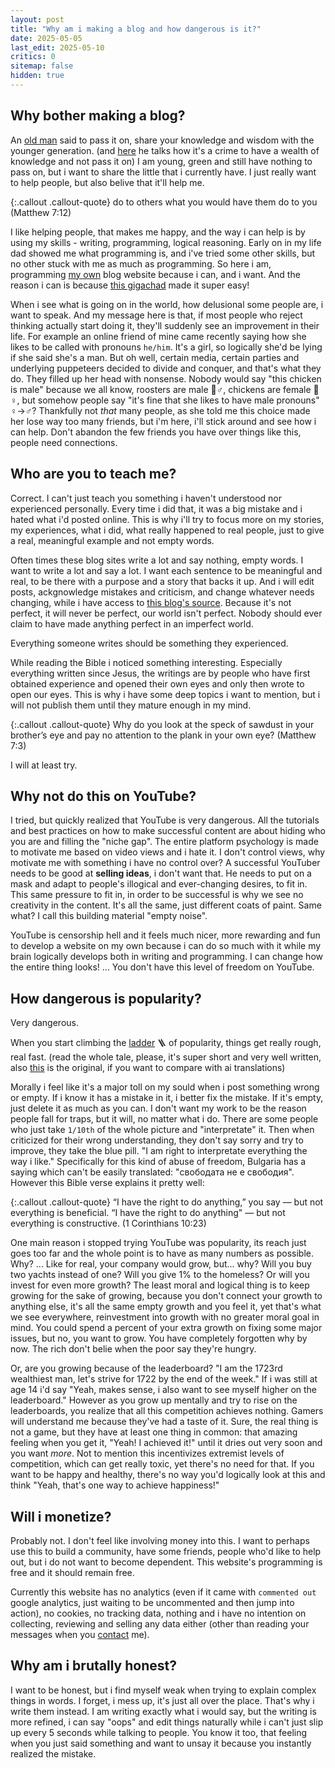 ```yaml
---
layout: post
title: "Why am i making a blog and how dangerous is it?"
date: 2025-05-05
last_edit: 2025-05-10
critics: 0
sitemap: false
hidden: true
---
```


## Why bother making a blog?

An [old man](https://www.youtube.com/@DryCreekWranglerSchool) said to pass it on, share your knowledge and wisdom with the younger generation. (and [here](https://youtu.be/IbqUTHHRMn4&t=1064) he talks how it's a crime to have a wealth of knowledge and not pass it on) I am young, green and still have nothing to pass on, but i want to share the little that i currently have. I just really want to help people, but also belive that it'll help me.

{:.callout .callout-quote}
do to others what you would have them do to you (Matthew 7:12)

I like helping people, that makes me happy, and the way i can help is by using my skills - writing, programming, logical reasoning. Early on in my life dad showed me what programming is, and i've tried some other skills, but no other stuck with me as much as programming. So here i am, programming [my own](https://github.com/tomsterbg/tomsterbg.github.io) blog website because i can, and i want. And the reason i can is because [this gigachad](https://brainfucksec.github.io/) made it super easy!

When i see what is going on in the world, how delusional some people are, i want to speak. And my message here is that, if most people who reject thinking actually start doing it, they'll suddenly see an improvement in their life. For example an online friend of mine came recently saying how she likes to be called with pronouns `he/him`. It's a girl, so logically she'd be lying if she said she's a man. But oh well, certain media, certain parties and underlying puppeteers decided to divide and conquer, and that's what they do. They filled up her head with nonsense. Nobody would say "this chicken is male" because we all know, roosters are male 🐓♂️, chickens are female 🐔♀️, but somehow people say "it's fine that she likes to have male pronouns" ♀️->♂️? Thankfully not *that* many people, as she told me this choice made her lose way too many friends, but i'm here, i'll stick around and see how i can help. Don't abandon the few friends you have over things like this, people need connections.

## Who are you to teach me?

Correct. I can't just teach you something i haven't understood nor experienced personally. Every time i did that, it was a big mistake and i hated what i'd posted online. This is why i'll try to focus more on my stories, my experiences, what i did, what really happened to real people, just to give a real, meaningful example and not empty words.

Often times these blog sites write a lot and say nothing, empty words. I want to write a lot and say a lot. I want each sentence to be meaningful and real, to be there with a purpose and a story that backs it up. And i will edit posts, ackgnowledge mistakes and criticism, and change whatever needs changing, while i have access to [this blog's source](https://github.com/tomsterbg/tomsterbg.github.io). Because it's not perfect, it will never be perfect, our world isn't perfect. Nobody should ever claim to have made anything perfect in an imperfect world.

Everything someone writes should be something they experienced.

While reading the Bible i noticed something interesting. Especially everything written since Jesus, the writings are by people who have first obtained experience and opened their own eyes and only then wrote to open our eyes. This is why i have some deep topics i want to mention, but i will not publish them until they mature enough in my mind.

{:.callout .callout-quote}
Why do you look at the speck of sawdust in your brother’s eye and pay no attention to the plank in your own eye? (Matthew 7:3)

I will at least try.

## Why not do this on YouTube?

I tried, but quickly realized that YouTube is very dangerous. All the tutorials and best practices on how to make successful content are about hiding who you are and filling the "niche gap". The entire platform psychology is made to motivate me based on video views and i hate it. I don't control views, why motivate me with something i have no control over? A successful YouTuber needs to be good at **selling ideas**, i don't want that. He needs to put on a mask and adapt to people's illogical and ever-changing desires, to fit in. This same pressure to fit in, in order to be successful is why we see no creativity in the content. It's all the same, just different coats of paint. Same what? I call this building material "empty noise".

YouTube is censorship hell and it feels much nicer, more rewarding and fun to develop a website on my own because i can do so much with it while my brain logically develops both in writing and programming. I can change how the entire thing looks! ... You don't have this level of freedom on YouTube.

## How dangerous is popularity?

Very dangerous.

When you start climbing the [ladder](https://www.reddit.com/r/satire/comments/1khe87/tale_of_the_stairway_translation_of_a_bulgarian/) 🪜 of popularity, things get really rough, real fast. (read the whole tale, please, it's super short and very well written, also [this](https://chitanka.info/text/4253-prikazka-za-stylbata) is the original, if you want to compare with ai translations)

Morally i feel like it's a major toll on my sould when i post something wrong or empty. If i know it has a mistake in it, i better fix the mistake. If it's empty, just delete it as much as you can. I don't want my work to be the reason people fall for traps, but it will, no matter what i do. There are some people who just take `1/10th` of the whole picture and "interpretate" it. Then when criticized for their wrong understanding, they don't say sorry and try to improve, they take the blue pill. "I am right to interpretate everything the way i like." Specifically for this kind of abuse of freedom, Bulgaria has a saying which can't be easily translated: "свободата не е свободия". However this Bible verse explains it pretty well:

{:.callout .callout-quote}
“I have the right to do anything,” you say — but not everything is beneficial. “I have the right to do anything" — but not everything is constructive. (1 Corinthians 10:23)

One main reason i stopped trying YouTube was popularity, its reach just goes too far and the whole point is to have as many numbers as possible. Why? ... Like for real, your company would grow, but... why? Will you buy two yachts instead of one? Will you give 1% to the homeless? Or will you invest for even more growth? The least moral and logical thing is to keep growing for the sake of growing, because you don't connect your growth to anything else, it's all the same empty growth and you feel it, yet that's what we see everywhere, reinvestment into growth with no greater moral goal in mind. You could spend a percent of your extra growth on fixing some major issues, but no, you want to grow. You have completely forgotten why by now. The rich don't belie when the poor say they're hungry.

Or, are you growing because of the leaderboard? "I am the 1723rd wealthiest man, let's strive for 1722 by the end of the week." If i was still at age 14 i'd say "Yeah, makes sense, i also want to see myself higher on the leaderboard." However as you grow up mentally and try to rise on the leaderboards, you realize that all this competition achieves nothing. Gamers will understand me because they've had a taste of it. Sure, the real thing is not a game, but they have at least one thing in common: that amazing feeling when you get it, "Yeah! I achieved it!" until it dries out very soon and you want *more*. Not to mention this incentivizes extremist levels of competition, which can get really toxic, yet there's no need for that. If you want to be happy and healthy, there's no way you'd logically look at this and think "Yeah, that's one way to achieve happiness!"

## Will i monetize?

Probably not. I don't feel like involving money into this. I want to perhaps use this to build a community, have some friends, people who'd like to help out, but i do not want to become dependent. This website's programming is free and it should remain free.

Currently this website has no analytics (even if it came with `commented out` google analytics, just waiting to be uncommented and then jump into action), no cookies, no tracking data, nothing and i have no intention on collecting, reviewing and selling any data either (other than reading your messages when you [contact](https://tomsterbg.github.io/contacts) me).

## Why am i brutally honest?

I want to be honest, but i find myself weak when trying to explain complex things in words. I forget, i mess up, it's just all over the place. That's why i write them instead. I am writing exactly what i would say, but the writing is more refined, i can say "oops" and edit things naturally while i can't just slip up every 5 seconds while talking to people. You know it too, that feeling when you just said something and want to unsay it because you instantly realized the mistake.
